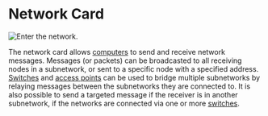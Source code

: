# Network Card

![Enter the network.](oredict:oc:lanCard)

The network card allows [computers](../general/computer.md) to send and receive network messages. Messages (or packets) can be broadcasted to all receiving nodes in a subnetwork, or sent to a specific node with a specified address. [Switches](../block/switch.md) and [access points](../block/accessPoint.md) can be used to bridge multiple subnetworks by relaying messages between the subnetworks they are connected to. It is also possible to send a targeted message if the receiver is in another subnetwork, if the networks are connected via one or more [switches](../block/switch.md).
